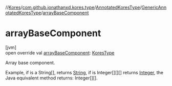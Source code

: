 //[Kores](../../../../index.md)/[com.github.jonathanxd.kores.type](../../index.md)/[AnnotatedKoresType](../index.md)/[GenericAnnotatedKoresType](index.md)/[arrayBaseComponent](array-base-component.md)

# arrayBaseComponent

[jvm]\
open override val [arrayBaseComponent](array-base-component.md): [KoresType](../../-kores-type/index.md)

Array base component.

Example, if is a String[], returns [String](https://kotlinlang.org/api/latest/jvm/stdlib/kotlin/-string/index.html), if is Integer[][][] returns [Integer](https://docs.oracle.com/javase/8/docs/api/java/lang/Integer.html), the Java equivalent method returns: Integer[][].
